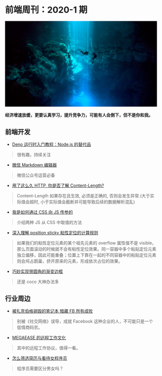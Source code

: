 # 前端周刊：2020-1 期

[![](/img/bing/20200304.png?imageMogr2/thumbnail/960x)](https://cn.bing.com/search?q=潜水员)

**经济增速放缓，更要认真学习，提升竞争力，可能有人会倒下，但不是你和我。**

## 前端开发

- [Deno 运行时入门教程：Node.js 的替代品](http://www.ruanyifeng.com/blog/2020/01/deno-intro.html)

> 很有趣，持续关注

- [微信 Markdown 编辑器](https://doocs.github.io/md/)

> 微信公众号运营必备

- [用了这么久 HTTP, 你是否了解 Content-Length?](https://blog.piaoruiqing.com/2019/09/08/do-you-know-content-length/)

> Content-Length 如果存在且生效, 必须是正确的, 否则会发生异常.(大于实际值会超时, 小于实际值会截断并可能导致后续的数据解析混乱)

- [我是如何通过 CSS 向 JS 传参的](https://www.zhangxinxu.com/wordpress/2020/02/css-params-to-js/)

> 介绍两种 JS 从 CSS 中取值的方法

- [深入理解 position sticky 粘性定位的计算规则](https://www.zhangxinxu.com/wordpress/2020/03/position-sticky-rules/)

> 如果我们的粘性定位元素的某个祖先元素的 overflow 属性值不是 visible，那么页面滚动的时候就不会有粘性定位效果。同一容器中多个粘贴定位元素独立偏移，因此可能重叠；位置上下靠在一起的不同容器中的粘贴定位元素则会鸠占鹊巢，挤开原来的元素，形成依次占位的效果。

- [巧妙实现带圆角的渐变边框](https://www.cnblogs.com/coco1s/p/12321837.html)

> 还是 coco 大神办法多

## 行业周边

- [被扎克伯格销毁的笔记本 暗藏 FB 所有成败](https://www.cnbeta.com/articles/tech/955733.htm)

> 别被《社交网络》误导，成就 Facebook 这种企业的人，不可能只是一个低情商码农。

- [MEGAEASE 的远程工作文化](https://coolshell.cn/articles/20765.html)

> 其中的远程工作协议，值得一看。

- [怎么筛选简历与看待女程序员](https://www.yuque.com/iscott/tl/gkrtww)

> 程序员需要区分男女吗？
